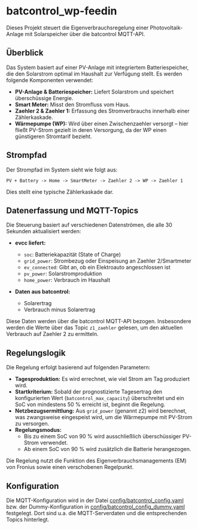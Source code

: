 # batcontrol_wp-feedin

Dieses Projekt steuert die Eigenverbrauchsregelung einer Photovoltaik-Anlage mit Solarspeicher über die batcontrol MQTT-API.

## Überblick

Das System basiert auf einer PV-Anlage mit integriertem Batteriespeicher, die den Solarstrom optimal im Haushalt zur Verfügung stellt. Es werden folgende Komponenten verwendet:

- **PV-Anlage & Batteriespeicher:** Liefert Solarstrom und speichert überschüssige Energie.
- **Smart Meter:** Misst den Stromfluss vom Haus.
- **Zaehler 2 & Zaehler 1:** Erfassung des Stromverbrauchs innerhalb einer Zählerkaskade.
- **Wärmepumpe (WP):** Wird über einen Zwischenzaehler versorgt – hier fließt PV-Strom gezielt in deren Versorgung, da der WP einen günstigeren Stromtarif bezieht.

## Strompfad

Der Strompfad im System sieht wie folgt aus:

```
PV + Battery -> Home -> SmartMeter -> Zaehler 2 -> WP -> Zaehler 1
```


Dies stellt eine typische Zählerkaskade dar.

## Datenerfassung und MQTT-Topics

Die Steuerung basiert auf verschiedenen Datenströmen, die alle 30 Sekunden aktualisiert werden:

- **evcc liefert:**
  - `soc`: Batteriekapazität (State of Charge)
  - `grid_power`: Strombezug oder Einspeisung an Zaehler 2/Smartmeter
  - `ev_connected`: Gibt an, ob ein Elektroauto angeschlossen ist
  - `pv_power`: Solarstromproduktion
  - `home_power`: Verbrauch im Haushalt

- **Daten aus batcontrol:**
  - Solarertrag
  - Verbrauch minus Solarertrag

Diese Daten werden über die batcontrol MQTT-API bezogen. Insbesondere werden die Werte über das Topic `z1_zaehler` gelesen, um den aktuellen Verbrauch auf Zaehler 2 zu ermitteln.

## Regelungslogik

Die Regelung erfolgt basierend auf folgenden Parametern:

- **Tagesproduktion:** Es wird errechnet, wie viel Strom am Tag produziert wird.
- **Startkriterium:** Sobald der prognostizierte Tagesertrag den konfigurierten Wert (`batcontrol_max_capacity`) überschreitet und ein SoC von mindestens 50 % erreicht ist, beginnt die Regelung.
- **Netzbezugsermittlung:** Aus `grid_power` (genannt z2) wird berechnet, was zwangsweise eingespeist wird, um die Wärmepumpe mit PV-Strom zu versorgen.
- **Regelungsmodus:**
  - Bis zu einem SoC von 90 % wird ausschließlich überschüssiger PV-Strom verwendet.
  - Ab einem SoC von 90 % wird zusätzlich die Batterie herangezogen.

Die Regelung nutzt die Funktion des Eigenverbrauchsmanagements (EM) von Fronius sowie einen verschobenen Regelpunkt.

## Konfiguration

Die MQTT-Konfiguration wird in der Datei [config/batcontrol_config.yaml](config/batcontrol_config.yaml) bzw. der Dummy-Konfiguration in [config/batcontrol_config_dummy.yaml](config/batcontrol_config_dummy.yaml) festgelegt. Dort sind u.a. die MQTT-Serverdaten und die entsprechenden Topics hinterlegt.

